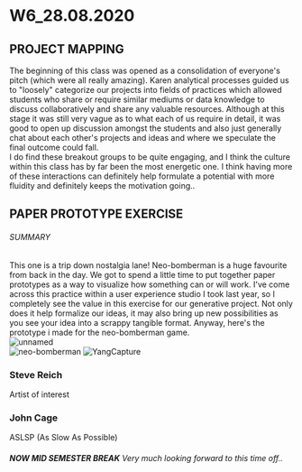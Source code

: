 # W6_28.08.2020

## PROJECT MAPPING

The beginning of this class was opened as a consolidation of everyone's pitch (which were all really amazing). Karen analytical processes guided us to "loosely" categorize our projects into fields of practices which allowed students who share or require similar mediums or data knowledge to discuss collaboratively and share any valuable resources. Although at this stage it was still very vague as to what each of us require in detail, it was good to open up discussion amongst the students and also just generally chat about each other's projects and ideas and where we speculate the final outcome could fall.
</br>
I do find these breakout groups to be quite engaging, and I think the culture within this class has by far been the most energetic one. I think having more of these interactions can definitely help formulate a potential with more fluidity and definitely keeps the motivation going..

## PAPER PROTOTYPE EXERCISE

###### SUMMARY

This one is a trip down nostalgia lane! Neo-bomberman is a huge favourite from back in the day. We got to spend a little time to put together paper prototypes as a way to visualize how something can or will work. I've come across this practice within a user experience studio I took last year, so I completely see the value in this exercise for our generative project. Not only does it help formalize our ideas, it may also bring up new possibilities as you see your idea into a scrappy tangible format. Anyway, here's the prototype i made for the neo-bomberman game.</br>
![unnamed](https://user-images.githubusercontent.com/68724434/92194757-cbd9f300-eeae-11ea-81f0-f5e32973d205.gif)<br/>
![neo-bomberman](https://user-images.githubusercontent.com/68724434/92194564-540bc880-eeae-11ea-9e4d-763b05feb168.gif)
![YangCapture](https://user-images.githubusercontent.com/68723373/92695547-2f669380-f37b-11ea-9c75-ed7ed95e1bac.GIF)

### Steve Reich

Artist of interest

### John Cage

ASLSP (As Slow As Possible)</br>

###### **NOW MID SEMESTER BREAK** Very much looking forward to this time off..
